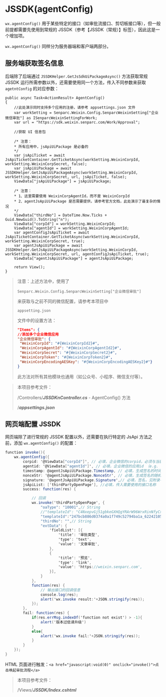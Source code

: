 # JSSDK(agentConfig)

`wx.agentConfig()` 用于某些特定的接口（如审批流接口、剪切板接口等），但一般前提都需要先使用到常规的 JSSDK（参考【JSSDK（常规）】标签），因此这是一个增加项。

`wx.agentConfig()` 同样分为服务器端和客户端两部分。

## 服务端获取签名信息

后端除了后端通过 `JSSDKHelper.GetJsSdkUiPackageAsync()` 方法获取常规 JSSDK 运行所需参数以外，还需要使用同一个方法，传入不同参数来获取 `agetntConfig` 的对应参数：

```JS
public async Task<ActionResult> AgentConfig()
{
    //此处演示同时支持多个应用的注册，请参考 appsettings.json 文件
    var workSetting = Senparc.Weixin.Config.SenparcWeixinSetting["企业微信审批"] as ISenparcWeixinSettingForWork;
    var url = "https://sdk.weixin.senparc.com/Work/Approval";

    //获取 UI 信息包

    /* 注意：
    * 所有应用中，jsApiUiPackage 是必备的
    */
    var jsApiTicket = await JsApiTicketContainer.GetTicketAsync(workSetting.WeixinCorpId, workSetting.WeixinCorpSecret, false);
    var jsApiUiPackage = await JSSDKHelper.GetJsApiUiPackageAsync(workSetting.WeixinCorpId, workSetting.WeixinCorpSecret, url, jsApiTicket, false);
    ViewData["jsApiUiPackage"] = jsApiUiPackage;

    /* 注意：
    * 1、这里需要使用 WeixinCorpAgentId，而不是 WeixinCorpId
    * 2、agentJsApiUiPackage 是否需要提供，请参考官方文档，此处演示了最复杂的情况
    */
    ViewData["thirdNo"] = DateTime.Now.Ticks + Guid.NewGuid().ToString("n");
    ViewData["corpId"] = workSetting.WeixinCorpId;
    ViewData["agentId"] = workSetting.WeixinCorpAgentId;
    var agentConfigJsApiTicket = await JsApiTicketContainer.GetTicketAsync(workSetting.WeixinCorpId, workSetting.WeixinCorpSecret, true);
    var agentJsApiUiPackage = await JSSDKHelper.GetJsApiUiPackageAsync(workSetting.WeixinCorpId, workSetting.WeixinCorpSecret, url, agentConfigJsApiTicket, true);
    ViewData["agentJsApiUiPackage"] = agentJsApiUiPackage;

    return View();
}
```

> 注意：上述方法中，使用了
>
> `Senparc.Weixin.Config.SenparcWeixinSetting["企业微信审批"]`
>
> 来获取与之前不同的微信配置，请参考本项目中
>
> `appsetting.json`
>
> 文件中的设置方法：
>
> ```JSON
> "Items": {
> //添加多个企业微信应用
> "企业微信审批": {
>  "WeixinCorpId": "#{WeixinCorpId2}#",
>  "WeixinCorpAgentId": "#{WeixinCorpAgentId2}#",
>  "WeixinCorpSecret": "#{WeixinCorpSecret2}#",
>  "WeixinCorpToken": "#{WeixinCorpToken2}#",
>  "WeixinCorpEncodingAESKey": "#{WeixinCorpEncodingAESKey2}#"}
> }
> ```
>
> 此方法对所有其他模块也通用（如公众号、小程序、微信支付等）。

> 本项目参考文件：
>
> /Controllers/**_JSSDKnController.cs_** - AgentConfig() 方法
>
> /**_appsettings.json_**

## 网页端配置 JSSDK

网页端除了进行常规的 JSSDK 配置以外，还需要在执行特定的 JsApi 方法之前，添加 `wx.agentConfig()` 的配置：

```cs
function invoke(){
    wx.agentConfig({
        corpid: '@ViewData["corpId"]', // 必填，企业微信的corpid，必须与当前登录的企业一致
        agentid: '@ViewData["agentId"]', // 必填，企业微信的应用id （e.g. 1000247）
        timestamp: @agentJsApiUiPackage.Timestamp, // 必填，生成签名的时间戳
        nonceStr: '@agentJsApiUiPackage.NonceStr', // 必填，生成签名的随机串
        signature: '@agentJsApiUiPackage.Signature',// 必填，签名，见附录-JS-SDK使用权限签名算法
        jsApiList: ['thirdPartyOpenPage'], //必填，传入需要使用的接口名称
        success: function(res) {

            // 回调
            wx.invoke('thirdPartyOpenPage', {
                "oaType": "10001",// String
                //"templateId": "C4NxepvGj51gbkeGXHQgYRArW96WrxRinNfyCxo7N",//SYS
                "templateId":"247bcb886d0374a0a1f749c52794ba1a_622421053",// Open
                "thirdNo": "",// String
                "extData": {
                    'fieldList': [{
                        'title': '审批类型',
                        'type': 'text',
                        'value': '文章审批',
                    },
                    {
                        'title': '预览',
                        'type': 'link',
                        'value': 'https://weixin.senparc.com',
                    }],
                }
            },
            function(res) {
                // 输出接口的回调信息
                console.log(res);
                alert('wx.invoke result:'+JSON.stringify(res));
            });
        },
        fail: function(res) {
            if(res.errMsg.indexOf('function not exist') > -1){
                alert('版本过低请升级')
            }
            else{
                alert('wx.invoke fail:'+JSON.stringify(res));
            }
        }
    });
}
```

HTML 页面进行触发：`<a href="javascript:void(0)" onclick="invoke()">点击唤起审批流程</a>`

> 本项目参考文件：
>
> /Views/**_JSSDK/Index.cshtml_**
